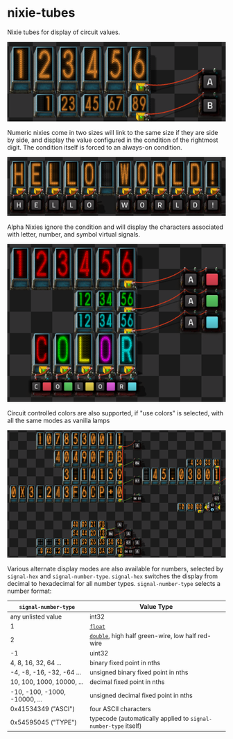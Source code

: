 # nixie-tubes

Nixie tubes for display of circuit values.

![Numeric Tubes](screenshots/numeric.png)  

Numeric nixies come in two sizes will link to the same size if they are side by side, and display the value configured in the condition of the rightmost digit. The condition itself is forced to an always-on condition.

![Hello World!](screenshots/alpha.png)

Alpha Nixies ignore the condition and will display the characters associated with letter, number, and symbol virtual signals.

![In Color!](screenshots/color.png)

Circuit controlled colors are also supported, if "use colors" is selected, with all the same modes as vanilla lamps


![Fractions!](screenshots/fractions.png)

Various alternate display modes are also available for numbers, selected by `signal-hex` and `signal-number-type`. `signal-hex` switches the display from decimal to hexadecimal for all number types. `signal-number-type` selects a number format:



| `signal-number-type` | Value Type |
|----------------------|------------|
|   any unlisted value | int32 |
|                    1 | [`float`](https://en.wikipedia.org/wiki/Single-precision_floating-point_format) |
|                    2 | [`double`](https://en.wikipedia.org/wiki/Double-precision_floating-point_format), high half green-wire, low half red-wire |
|                    -1 | uint32 |
| 4, 8, 16, 32, 64 ...  | binary fixed point in nths |
| -4, -8, -16, -32, -64 ...  | unsigned binary fixed point in nths |
| 10, 100, 1000, 10000, ...  | decimal fixed point in nths |
| -10, -100, -1000, -10000, ...  | unsigned decimal fixed point in nths |
| 0x41534349 ("ASCI") | four ASCII characters |
| 0x54595045 ("TYPE") | typecode (automatically applied to `signal-number-type` itself) |
